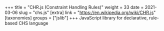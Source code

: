 +++
title = "CHR.js (Constraint Handling Rules)"
weight = 33
date = 2021-03-06
slug = "chs.js"
[extra]
link = "https://en.wikipedia.org/wiki/CHR.js"
[taxonomies]
groups = ["jslib"]
+++
JavaScript library for declarative, rule-based CHS language

